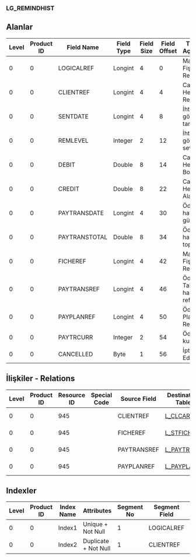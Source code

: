### LG_REMINDHIST

## Alanlar

**Level**|**Product ID**|**Field Name**|**Field Type**|**Field Size**|**Field Offset**|**Türkçe Açıklama**|**Expression**
-----|-----|-----|-----|-----|-----|-----|-----
0|0|LOGICALREF|Longint|4|0|Malzeme Fişleri Referansı|Item Vouchers Reference
0|0|CLIENTREF|Longint|4|4|Cari Hesap Ref.|Accounts Receivable / Payable Reference
0|0|SENTDATE|Longint|4|8|İhtar gönderim tarihi|Reminder Sending Date
0|0|REMLEVEL|Integer|2|12|İhtar gönderim seviyesi|Reminder Sending Level
0|0|DEBIT|Double|8|14|Cari Hesap Borç|AR/AP Debit
0|0|CREDIT|Double|8|22|Cari Hesap Alacak|AR/AP Credit
0|0|PAYTRANSDATE|Longint|4|30|Ödeme hareket günü|Payment Transaction Date
0|0|PAYTRANSTOTAL|Double|8|34|Ödeme hareket toplamı|Payment Transaction Total
0|0|FICHEREF|Longint|4|42|Malzeme Fişleri Referansı|Item Vouchers Reference
0|0|PAYTRANSREF|Longint|4|46|Ödeme / Tahsilat hareket ref.|Payment/Collection Transaction Reference
0|0|PAYPLANREF|Longint|4|50|Ödeme Planları Ref.|Payment Plans Reference
0|0|PAYTRCURR|Integer|2|54|Ödeme kuru|Payment Exchange Rate
0|0|CANCELLED|Byte|1|56|İptal Edilmiş|Cancelled

## İlişkiler - Relations
**Level**|**Product ID**|**Resource ID**|**Special Code**|**Source Field**|**Destination Table**|**Destination Field**|**Relation Type**|**Extra Condition**
-----|-----|-----|-----|-----|-----|-----|-----|-----
0|0|945||CLIENTREF|[L_CLCARD](../L_CLCARD "L_CLCARD")|LOGICALREF|one-to-one|
0|0|945||FICHEREF|[L_STFICHE](../L_STFICHE "L_STFICHE")|LOGICALREF|one-to-one|
0|0|945||PAYTRANSREF|[L_PAYTRANS](../L_PAYTRANS "L_PAYTRANS")|LOGICALREF|one-to-one|
0|0|945||PAYPLANREF|[L_PAYPLANS](../L_PAYPLANS "L_PAYPLANS")|LOGICALREF|one-to-one|

## Indexler
**Level**|**Product ID**|**Index Name**|**Attributes**|**Segment No**|**Segment Field**|**Sense**
-----|-----|-----|-----|-----|-----|-----
0|0|Index1|Unique + Not Null|1|LOGICALREF|Ascending
0|0|Index2|Duplicate + Not Null|1|CLIENTREF|Ascending
